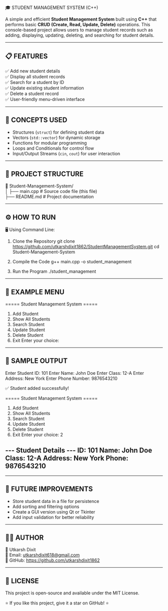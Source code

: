 🎓 STUDENT MANAGEMENT SYSTEM (C++)

A simple and efficient **Student Management System** built using **C++** that performs 
basic **CRUD (Create, Read, Update, Delete)** operations. This console-based project 
allows users to manage student records such as adding, displaying, updating, deleting, 
and searching for student details.

-------------------------------------------------------------------------------------
📋 FEATURES
-------------------------------------------------------------------------------------
✅ Add new student details  
✅ Display all student records  
✅ Search for a student by ID  
✅ Update existing student information  
✅ Delete a student record  
✅ User-friendly menu-driven interface  

-------------------------------------------------------------------------------------
🧠 CONCEPTS USED
-------------------------------------------------------------------------------------
- Structures (`struct`) for defining student data  
- Vectors (`std::vector`) for dynamic storage  
- Functions for modular programming  
- Loops and Conditionals for control flow  
- Input/Output Streams (`cin`, `cout`) for user interaction  

-------------------------------------------------------------------------------------
🧱 PROJECT STRUCTURE
-------------------------------------------------------------------------------------
📁 Student-Management-System/<br>
│
├── main.cpp           # Source code file (this file)<br>
├── README.md          # Project documentation

-------------------------------------------------------------------------------------
⚙️ HOW TO RUN
-------------------------------------------------------------------------------------
🖥️ Using Command Line:
1. Clone the Repository
   git clone https://github.com/utkarshdixit1862/StudentManagementSystem.git
   cd Student-Management-System

2. Compile the Code
   g++ main.cpp -o student_management

3. Run the Program
   ./student_management

-------------------------------------------------------------------------------------
🧩 EXAMPLE MENU
-------------------------------------------------------------------------------------
===== Student Management System =====
1. Add Student
2. Show All Students
3. Search Student
4. Update Student
5. Delete Student
6. Exit
Enter your choice:

-------------------------------------------------------------------------------------
📘 SAMPLE OUTPUT
-------------------------------------------------------------------------------------
Enter Student ID: 101
Enter Name: John Doe
Enter Class: 12-A
Enter Address: New York
Enter Phone Number: 9876543210

✅ Student added successfully!

===== Student Management System =====
1. Add Student
2. Show All Students
3. Search Student
4. Update Student
5. Delete Student
6. Exit
Enter your choice: 2

--- Student Details ---
ID: 101
Name: John Doe
Class: 12-A
Address: New York
Phone: 9876543210
----------------------

-------------------------------------------------------------------------------------
🚀 FUTURE IMPROVEMENTS
-------------------------------------------------------------------------------------
- Store student data in a file for persistence  
- Add sorting and filtering options  
- Create a GUI version using Qt or Tkinter  
- Add input validation for better reliability  

-------------------------------------------------------------------------------------
🧑‍💻 AUTHOR
-------------------------------------------------------------------------------------
👤 Utkarsh Dixit  
📧 Email: utkarshdixit618@gmail.com  
🔗 GitHub: https://github.com/utkarshdixit1862 

-------------------------------------------------------------------------------------
📝 LICENSE
-------------------------------------------------------------------------------------
This project is open-source and available under the MIT License.

⭐ If you like this project, give it a star on GitHub! ⭐
